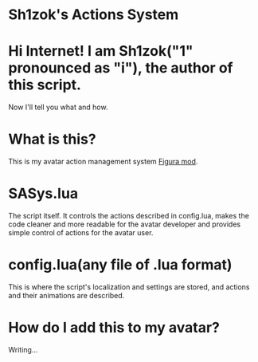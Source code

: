 # **S**h1zok's **A**ctions **Sys**tem

# Hi Internet! I am Sh1zok("1" pronounced as "i"), the author of this script.
Now I'll tell you what and how.

# What is this?
This is my avatar action management system [Figura mod](https://github.com/FiguraMC/Figura).

# SASys.lua
The script itself. It controls the actions described in config.lua, makes the code cleaner and more readable for the avatar developer and provides simple control of actions for the avatar user.

# config.lua(any file of .lua format)
This is where the script's localization and settings are stored, and actions and their animations are described.

# How do I add this to my avatar?
Writing...
